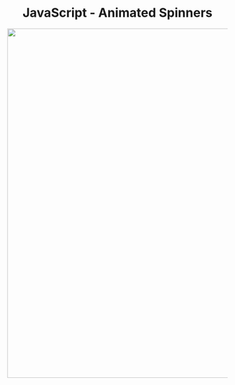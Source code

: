 <h1 align="center">
   JavaScript - Animated Spinners
</h1>

<p align="center">
  <img src="https://github.com/ozkannbuyuk/js-exercises/assets/111967202/724cf6fb-e174-4d19-a8e4-19dcbc819acd" width="800" />
</p>

